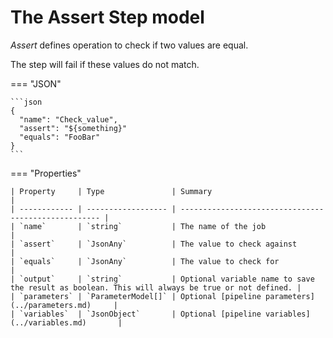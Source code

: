 # The Assert Step model

*Assert* defines operation to check if two values are equal.

The step will fail if these values do not match.

=== "JSON"

    ```json
    {
      "name": "Check_value",
      "assert": "${something}"
      "equals": "FooBar"
    }
    ```

=== "Properties"

    | Property     | Type               | Summary                                              |
    | ------------ | ------------------ | ---------------------------------------------------- |
    | `name`       | `string`           | The name of the job                                  |
    | `assert`     | `JsonAny`          | The value to check against                           |
    | `equals`     | `JsonAny`          | The value to check for                               |
    | `output`     | `string`           | Optional variable name to save the result as boolean. This will always be true or not defined. |
    | `parameters` | `ParameterModel[]` | Optional [pipeline parameters](../parameters.md)     |
    | `variables`  | `JsonObject`       | Optional [pipeline variables](../variables.md)       |

